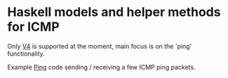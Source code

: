 # Haskell models and helper methods for ICMP

Only [V4](https://en.wikipedia.org/wiki/Internet_Control_Message_Protocol) is supported at the moment, main focus is on the 'ping' functionality.

Example [Ping](app/Main.hs) code sending / receiving a few ICMP ping packets.
